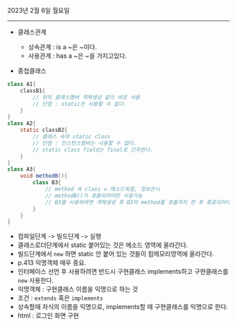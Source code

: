 2023년 2월 6일 월요일

---

- 클래스관계

  - 상속관계 : is a ~은 ~이다.
  - 사용관계 : has a ~은 ~을 가지고있다.

- 중첩클래스

```java
class A1{
    classB1{
        // 밖의 클래스멤버 객체생성 없이 바로 사용
        // 단점 : static은 사용할 수 없다.
    }
}
class A2{
    static classB2{
        // 클래스 속의 static class
        // 단점 : 인스턴스멤버는 사용할 수 없다.
        // static class field는 final로 간주한다.
    }
}
class A3{
    void methodB(){
        class B3{
            // method 속 class = 메소드독점, 정보은닉
            // methodB()가 호출되어야만 사용가능
            // B3를 사용하려면 객체생성 후 B3의 method를 호출까지 한 후 종료되어야 한다.
        }
    }
}
```

- 컴파일단계 -> 빌드단계 -> 실행
- 클래스로더단계에서 static 붙어있는 것은 메소드 영역에 올라간다.
- 빌드단계에서 `new` 하면 static 안 붙어 있는 것들이 힙메모리영역에 올라간다.
- p.413 익명객체 매우 중요.
- 인터페이스 선언 후 사용하려면 반드시 구현클래스 implements하고 구현클래스를 `new` 사용한다.
- 익명객체 : 구현클래스 이름을 익명으로 하는 것
- 조건 : `extends` 혹은 `implements`
- 상속할때 자식의 이름을 익명으로, implements할 때 구현클래스를 익명으로 한다.
- html : 로그인 화면 구현